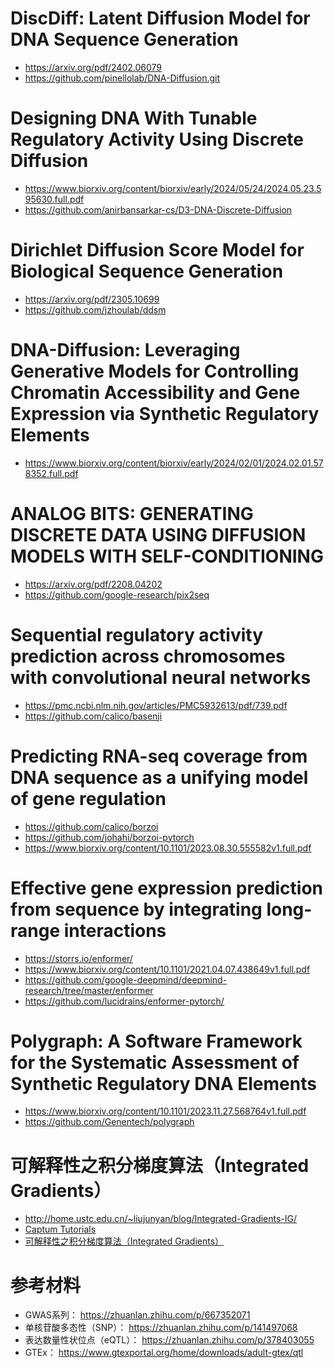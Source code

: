# DiscDiff: Latent Diffusion Model for DNA Sequence Generation
- https://arxiv.org/pdf/2402.06079
- https://github.com/pinellolab/DNA-Diffusion.git

# Designing DNA With Tunable Regulatory Activity Using Discrete Diffusion

- https://www.biorxiv.org/content/biorxiv/early/2024/05/24/2024.05.23.595630.full.pdf
- https://github.com/anirbansarkar-cs/D3-DNA-Discrete-Diffusion

# Dirichlet Diffusion Score Model for Biological Sequence Generation
- https://arxiv.org/pdf/2305.10699
- https://github.com/jzhoulab/ddsm

# DNA-Diffusion: Leveraging Generative Models for Controlling Chromatin Accessibility and Gene Expression via Synthetic Regulatory Elements
- https://www.biorxiv.org/content/biorxiv/early/2024/02/01/2024.02.01.578352.full.pdf

# ANALOG BITS: GENERATING DISCRETE DATA USING DIFFUSION MODELS WITH SELF-CONDITIONING
- https://arxiv.org/pdf/2208.04202
- https://github.com/google-research/pix2seq

# Sequential regulatory activity prediction across chromosomes with convolutional neural networks
- https://pmc.ncbi.nlm.nih.gov/articles/PMC5932613/pdf/739.pdf
- https://github.com/calico/basenji

# Predicting RNA-seq coverage from DNA sequence as a unifying model of gene regulation
- https://github.com/calico/borzoi
- https://github.com/johahi/borzoi-pytorch
- https://www.biorxiv.org/content/10.1101/2023.08.30.555582v1.full.pdf

# Effective gene expression prediction from sequence by integrating long-range interactions
- https://storrs.io/enformer/
- https://www.biorxiv.org/content/10.1101/2021.04.07.438649v1.full.pdf
- https://github.com/google-deepmind/deepmind-research/tree/master/enformer
- https://github.com/lucidrains/enformer-pytorch/

# Polygraph: A Software Framework for the Systematic Assessment of Synthetic Regulatory DNA Elements
- https://www.biorxiv.org/content/10.1101/2023.11.27.568764v1.full.pdf
- https://github.com/Genentech/polygraph

# 可解释性之积分梯度算法（Integrated Gradients）
  - http://home.ustc.edu.cn/~liujunyan/blog/Integrated-Gradients-IG/
  - [Captum Tutorials](https://captum.ai/tutorials/)
  - [可解释性之积分梯度算法（Integrated Gradients）](https://zhuanlan.zhihu.com/p/428131762)

# 参考材料
- GWAS系列： https://zhuanlan.zhihu.com/p/667352071
- 单核苷酸多态性（SNP）： https://zhuanlan.zhihu.com/p/141497068
- 表达数量性状位点（eQTL）： https://zhuanlan.zhihu.com/p/378403055
- GTEx： https://www.gtexportal.org/home/downloads/adult-gtex/qtl

